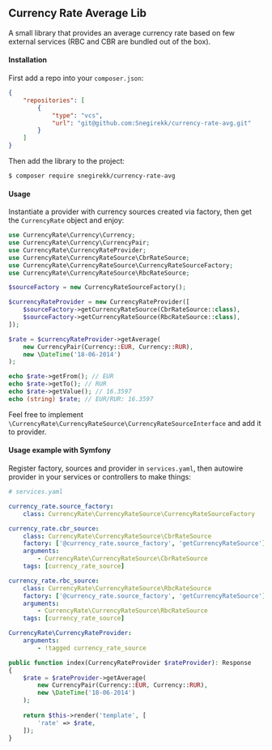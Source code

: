 ## Currency Rate Average Lib

A small library that provides an average currency rate based on few external services (RBC and CBR are bundled out of the box).

#### Installation
First add a repo into your `composer.json`:
```json
{
    "repositories": [
        {
            "type": "vcs",
            "url": "git@github.com:Snegirekk/currency-rate-avg.git"
        }
    ]
}
```
Then add the library to the project:
```shell script
$ composer require snegirekk/currency-rate-avg
```

#### Usage
Instantiate a provider with currency sources created via factory, then get the `CurrencyRate` object and enjoy:
```php
use CurrencyRate\Currency\Currency;
use CurrencyRate\Currency\CurrencyPair;
use CurrencyRate\CurrencyRateProvider;
use CurrencyRate\CurrencyRateSource\CbrRateSource;
use CurrencyRate\CurrencyRateSource\CurrencyRateSourceFactory;
use CurrencyRate\CurrencyRateSource\RbcRateSource;

$sourceFactory = new CurrencyRateSourceFactory();

$currencyRateProvider = new CurrencyRateProvider([
    $sourceFactory->getCurrencyRateSource(CbrRateSource::class),
    $sourceFactory->getCurrencyRateSource(RbcRateSource::class),
]);

$rate = $currencyRateProvider->getAverage(
    new CurrencyPair(Currency::EUR, Currency::RUR),
    new \DateTime('18-06-2014')
);

echo $rate->getFrom(); // EUR
echo $rate->getTo(); // RUR
echo $rate->getValue(); // 16.3597
echo (string) $rate; // EUR/RUR: 16.3597
```

Feel free to implement `\CurrencyRate\CurrencyRateSource\CurrencyRateSourceInterface` and add it to provider.

#### Usage example with Symfony
Register factory, sources and provider in `services.yaml`, then autowire provider in your services or controllers to make things:
```yaml
# services.yaml

currency_rate.source_factory:
    class: CurrencyRate\CurrencyRateSource\CurrencyRateSourceFactory

currency_rate.cbr_source:
    class: CurrencyRate\CurrencyRateSource\CbrRateSource
    factory: ['@currency_rate.source_factory', 'getCurrencyRateSource']
    arguments:
        - CurrencyRate\CurrencyRateSource\CbrRateSource
    tags: [currency_rate_source]

currency_rate.rbc_source:
    class: CurrencyRate\CurrencyRateSource\RbcRateSource
    factory: ['@currency_rate.source_factory', 'getCurrencyRateSource']
    arguments:
        - CurrencyRate\CurrencyRateSource\RbcRateSource
    tags: [currency_rate_source]

CurrencyRate\CurrencyRateProvider:
    arguments:
        - !tagged currency_rate_source
```
```php
public function index(CurrencyRateProvider $rateProvider): Response
{
    $rate = $rateProvider->getAverage(
        new CurrencyPair(Currency::EUR, Currency::RUR), 
        new \DateTime('18-06-2014')
    );
        
    return $this->render('template', [
        'rate' => $rate,
    ]);
}
```
